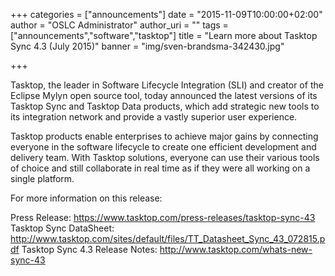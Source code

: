 +++
categories = ["announcements"]
date = "2015-11-09T10:00:00+02:00"
author = "OSLC Administrator"
author_uri = ""
tags = ["announcements","software","tasktop"]
title = "Learn more about Tasktop Sync 4.3 (July 2015)"
banner = "img/sven-brandsma-342430.jpg"

+++

Tasktop, the leader in Software Lifecycle Integration (SLI) and creator of the Eclipse Mylyn open source tool, today announced the latest versions of its Tasktop Sync and Tasktop Data products, which add strategic new tools to its integration network and provide a vastly superior user experience.

Tasktop products enable enterprises to achieve major gains by connecting everyone in the software lifecycle to create one efficient development and delivery team. With Tasktop solutions, everyone can use their various tools of choice and still collaborate in real time as if they were all working on a single platform.

For more information on this release: 

Press Release: https://www.tasktop.com/press-releases/tasktop-sync-43
Tasktop Sync DataSheet: http://www.tasktop.com/sites/default/files/TT_Datasheet_Sync_43_072815.pdf
Tasktop Sync 4.3 Release Notes: http://www.tasktop.com/whats-new-sync-43